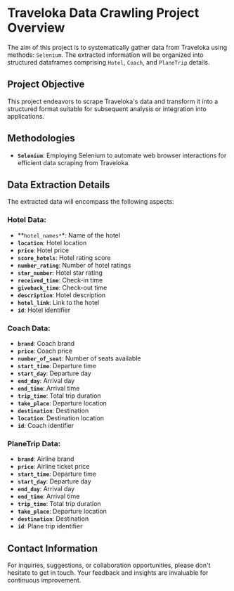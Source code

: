 # Traveloka Data Crawling Project Overview

The aim of this project is to systematically gather data from Traveloka using methods: `Selenium`. The extracted information will be organized into structured dataframes comprising `Hotel`, `Coach`, and `PlaneTrip` details.

## Project Objective
This project endeavors to scrape Traveloka's data and transform it into a structured format suitable for subsequent analysis or integration into applications.

## Methodologies
- **`Selenium`**: Employing Selenium to automate web browser interactions for efficient data scraping from Traveloka.

## Data Extraction Details
The extracted data will encompass the following aspects:

### Hotel Data:
- **`hotel_names*`*: Name of the hotel
- **`location`**: Hotel location
- **`price`**: Hotel price
- **`score_hotels`**: Hotel rating score
- **`number_rating`**: Number of hotel ratings
- **`star_number`**: Hotel star rating
- **`received_time`**: Check-in time
- **`giveback_time`**: Check-out time
- **`description`**: Hotel description
- **`hotel_link`**: Link to the hotel
- **`id`**: Hotel identifier

### Coach Data:
- **`brand`**: Coach brand
- **`price`**: Coach price
- **`number_of_seat`**: Number of seats available
- **`start_time`**: Departure time
- **`start_day`**: Departure day
- **`end_day`**: Arrival day
- **`end_time`**: Arrival time
- **`trip_time`**: Total trip duration
- **`take_place`**: Departure location
- **`destination`**: Destination
- **`location`**: Destination location
- **`id`**: Coach identifier

### PlaneTrip Data:
- **`brand`**: Airline brand
- **`price`**: Airline ticket price
- **`start_time`**: Departure time
- **`start_day`**: Departure day
- **`end_day`**: Arrival day
- **`end_time`**: Arrival time
- **`trip_time`**: Total trip duration
- **`take_place`**: Departure location
- **`destination`**: Destination
- **`id`**: Plane trip identifier

## Contact Information
For inquiries, suggestions, or collaboration opportunities, please don't hesitate to get in touch. Your feedback and insights are invaluable for continuous improvement.

